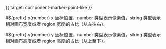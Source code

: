 {{ target: component-marker-point-like }}

#${prefix} x(number)
x 坐标位置，number 类型表示像素值，string 类型表示相对画布宽度或者 region 宽度的占比（从左往右）。

#${prefix} y(number)
y 坐标位置，number 类型表示像素值，string 类型表示相对画布高度或者 region 高度的占比（从上至下）。
